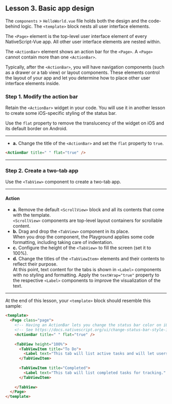 ## Lesson 3. Basic app design

The `components` > `HelloWorld.vue` file holds both the design and the code-behind logic. The `<template>` block nests all user interface elements.

The `<Page>` element is the top-level user interface element of every NativeScript-Vue app. All other user interface elements are nested within.

The `<ActionBar>` element shows an action bar for the `<Page>`. A `<Page>` cannot contain more than one `<ActionBar>`.

Typically, after the `<ActionBar>`, you will have navigation components (such as a drawer or a tab view) or layout components. These elements control the layout of your app and let you determine how to place other user interface elements inside.

### Step 1. Modify the action bar

Retain the `<ActionBar>` widget in your code. You will use it in another lesson to create some iOS-specific styling of the status bar.

Use the `flat` property to remove the translucency of the widget on iOS and its default border on Android.

<hr data-action="start" />

* **a.** Change the title of the `<ActionBar>` and set the `flat` property to `true`.

```HTML
<ActionBar title=" " flat="true" />
```

<hr data-action="end" />

### Step 2. Create a two-tab app

Use the `<TabView>` component to create a two-tab app.

<hr data-action="start" />

#### Action

* **a.** Remove the default `<ScrollView>` block and all its contents that come with the template.<br/>`<ScrollView>` components are top-level layout containers for scrollable content.
* **b.** Drag and drop the `<TabView>` component in its place.<br/>When you drop the component, the Playground applies some code formatting, including taking care of indentation.
* **c.** Configure the height of the `<TabView>` to fill the screen (set it to 100%).
* **d.** Change the titles of the `<TabViewItem>` elements and their contents to reflect their purpose.<br/>At this point, text content for the tabs is shown in `<Label>` components with no styling and formatting. Apply the `textWrap="true"` property to the respective `<Label>` components to improve the visualization of the text.

<hr data-action="end" />

At the end of this lesson, your `<template>` block should resemble this sample:

```HTML
<template>
  <Page class="page">
    <!-- Having an ActionBar lets you change the status bar color on iOS, even if the ActionBar isn’t being used. -->
    <!-- See https://docs.nativescript.org/ui/change-status-bar-style-ios for details -->
    <ActionBar title=" " flat="true" />
    
    <TabView height="100%">
      <TabViewItem title="To Do">
        <Label text="This tab will list active tasks and will let users add new tasks." textWrap="true" />
      </TabViewItem>
      
      <TabViewItem title="Completed">
        <Label text="This tab will list completed tasks for tracking." textWrap="true" />
      </TabViewItem>
    
    </TabView>
  </Page>
</template>
```